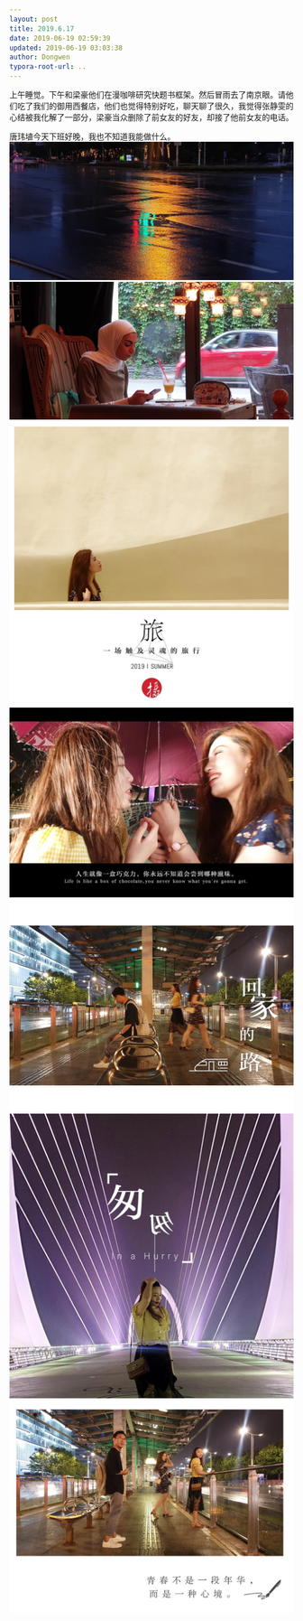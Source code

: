 ```yaml
---
layout: post
title: 2019.6.17
date: 2019-06-19 02:59:39
updated: 2019-06-19 03:03:38
author: Dongwen
typora-root-url: ..
---
```




上午睡觉。下午和梁豪他们在漫咖啡研究快题书框架。然后冒雨去了南京眼。请他们吃了我们的御用西餐店，他们也觉得特别好吃，聊天聊了很久，我觉得张静雯的心结被我化解了一部分，梁豪当众删除了前女友的好友，却接了他前女友的电话。

唐玮埴今天下班好晚，我也不知道我能做什么。       ![](/img/in-post/p62213795.jpg)
![](/img/in-post/p62213794.jpg)
![](/img/in-post/p62213787.jpg)
![](/img/in-post/p62213791.jpg)
![](/img/in-post/p62213785.jpg)
![](/img/in-post/p62213780.jpg)
![](/img/in-post/p62213781.jpg)
